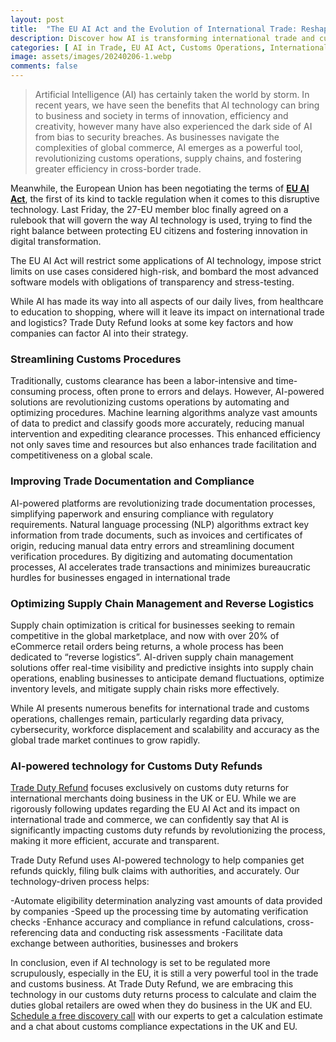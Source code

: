 ```yaml
---
layout: post
title:  "The EU AI Act and the Evolution of International Trade: Reshaping Customs and Commerce"
description: Discover how AI is transforming international trade and customs operations, from streamlining procedures to improving compliance. Learn about the impact of the EU AI Act and how Trade Duty Refund is leveraging AI-powered technology for customs duty refunds.
categories: [ AI in Trade, EU AI Act, Customs Operations, International Trade Efficiency, AI-Powered Customs Duty Refunds]
image: assets/images/20240206-1.webp
comments: false
---
```

>Artificial Intelligence (AI) has certainly taken the world by storm. In recent years, we have seen the benefits that AI technology can bring to business and society in terms of innovation, efficiency and creativity, however many have also experienced the dark side of AI from bias to security breaches. As businesses navigate the complexities of global commerce, AI emerges as a powerful tool, revolutionizing customs operations, supply chains, and fostering greater efficiency in cross-border trade.

Meanwhile, the European Union has been negotiating the terms of [**EU AI Act**](https://www.europarl.europa.eu/news/en/headlines/society/20230601STO93804/eu-ai-act-first-regulation-on-artificial-intelligence), the first of its kind to tackle regulation when it comes to this disruptive technology. Last Friday, the 27-EU member bloc finally agreed on a rulebook that will govern the way AI technology is used, trying to find the right balance between protecting EU citizens and fostering innovation in digital transformation. 

The EU AI Act will restrict some applications of AI technology, impose strict limits on use cases considered high-risk, and bombard the most advanced software models with obligations of transparency and stress-testing. 

While AI has made its way into all aspects of our daily lives, from healthcare to education to shopping, where will it leave its impact on international trade and logistics? Trade Duty Refund looks at some key factors and how companies can factor AI into their strategy.

### Streamlining Customs Procedures
Traditionally, customs clearance has been a labor-intensive and time-consuming process, often prone to errors and delays. However, AI-powered solutions are revolutionizing customs operations by automating and optimizing procedures. Machine learning algorithms analyze vast amounts of data to predict and classify goods more accurately, reducing manual intervention and expediting clearance processes. This enhanced efficiency not only saves time and resources but also enhances trade facilitation and competitiveness on a global scale.

### Improving Trade Documentation and Compliance
AI-powered platforms are revolutionizing trade documentation processes, simplifying paperwork and ensuring compliance with regulatory requirements. Natural language processing (NLP) algorithms extract key information from trade documents, such as invoices and certificates of origin, reducing manual data entry errors and streamlining document verification procedures. By digitizing and automating documentation processes, AI accelerates trade transactions and minimizes bureaucratic hurdles for businesses engaged in international trade

### Optimizing Supply Chain Management and Reverse Logistics
Supply chain optimization is critical for businesses seeking to remain competitive in the global marketplace, and now with over 20% of eCommerce retail orders being returns, a whole process has been dedicated to “reverse logistics”.  AI-driven supply chain management solutions offer real-time visibility and predictive insights into supply chain operations, enabling businesses to anticipate demand fluctuations, optimize inventory levels, and mitigate supply chain risks more effectively. 

While AI presents numerous benefits for international trade and customs operations, challenges remain, particularly regarding data privacy, cybersecurity, workforce displacement and scalability and accuracy as the global trade market continues to grow rapidly.

### AI-powered technology for Customs Duty Refunds

[Trade Duty Refund](https://tradedutyrefund.com) focuses exclusively on customs duty returns for international merchants doing business in the UK or EU. While we are rigorously following updates regarding the EU AI Act and its impact on international trade and commerce, we can confidently say that AI is significantly impacting customs duty refunds by revolutionizing the process, making it more efficient, accurate and transparent.

Trade Duty Refund uses AI-powered technology to help companies get refunds quickly, filing bulk claims with authorities, and accurately. Our technology-driven process helps:

-Automate eligibility determination analyzing vast amounts of data provided by companies
-Speed up the processing time by automating verification checks
-Enhance accuracy and compliance in refund calculations, cross-referencing data and conducting risk assessments
-Facilitate data exchange between authorities, businesses and brokers

In conclusion, even if AI technology is set to be regulated more scrupulously, especially in the EU, it is still a very powerful tool in the trade and customs business. At Trade Duty Refund, we are embracing this technology in our customs duty returns process to calculate and claim the duties global retailers are owed when they do business in the UK and EU.
[Schedule a free discovery call](https://zcal.co/i/ipvlgNrr) with our experts to get a calculation estimate and a chat about customs compliance expectations in the UK and EU.

